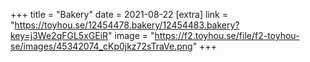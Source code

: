 +++
title = "Bakery"
date = 2021-08-22
[extra]
link = "https://toyhou.se/12454478.bakery/12454483.bakery?key=j3We2qFGL5xGEiR"
image = "https://f2.toyhou.se/file/f2-toyhou-se/images/45342074_cKp0jkz72sTraVe.png"
+++